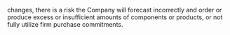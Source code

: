 changes, there is a risk the Company will forecast incorrectly and order or produce excess or insufficient amounts of components
or products, or not fully utilize firm purchase commitments.